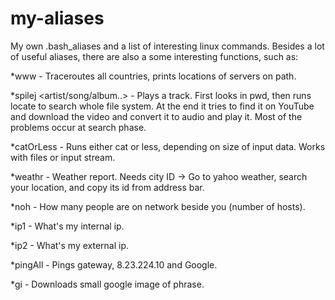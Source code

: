 my-aliases
==========

My own .bash_aliases and a list of interesting linux commands.
Besides a lot of useful aliases, there are also a some interesting functions, such as:

*www - Traceroutes all countries, prints locations of servers on path. 

*spilej <artist/song/album..> - Plays a track. First looks in pwd, then runs locate to search whole file system. At the end it tries to find it on YouTube and download the video and convert it to audio and play it. Most of the problems occur at search phase.

*catOrLess - Runs either cat or less, depending on size of input data. Works with files or input stream.

*weathr <city id> - Weather report. Needs city ID -> Go to yahoo weather, search your location, and copy its id from address bar.

*noh - How many people are on network beside you (number of hosts).

*ip1 - What's my internal ip.

*ip2 - What's my external ip.

*pingAll - Pings gateway, 8.23.224.10 and Google.

*gi <phrase> - Downloads small google image of phrase.


